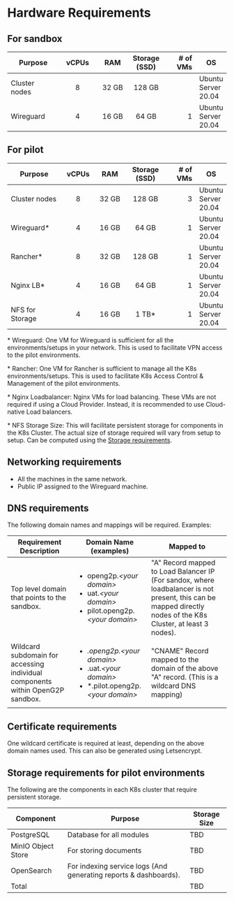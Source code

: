 # Hardware Requirements

##

## For sandbox&#x20;

<table><thead><tr><th width="150">Purpose</th><th width="100" align="center">vCPUs</th><th width="105" align="center">RAM</th><th align="center">Storage (SSD)</th><th width="104" align="right"># of VMs</th><th>OS</th></tr></thead><tbody><tr><td>Cluster nodes</td><td align="center">8</td><td align="center">32 GB</td><td align="center">128 GB</td><td align="right"><p></p><p></p></td><td>Ubuntu Server 20.04</td></tr><tr><td>Wireguard</td><td align="center">4</td><td align="center">16 GB</td><td align="center">64 GB</td><td align="right">1</td><td>Ubuntu Server 20.04</td></tr></tbody></table>

## For pilot

<table><thead><tr><th width="167">Purpose</th><th width="95" align="center">vCPUs</th><th width="98" align="center">RAM</th><th width="140" align="center">Storage (SSD)</th><th width="101" align="right"># of VMs</th><th>OS</th></tr></thead><tbody><tr><td>Cluster nodes</td><td align="center">8</td><td align="center">32 GB</td><td align="center">128 GB</td><td align="right">3</td><td>Ubuntu Server 20.04</td></tr><tr><td>Wireguard*</td><td align="center">4</td><td align="center">16 GB</td><td align="center">64 GB</td><td align="right">1</td><td>Ubuntu Server 20.04</td></tr><tr><td>Rancher*</td><td align="center">8</td><td align="center">32 GB</td><td align="center">128 GB</td><td align="right">1</td><td>Ubuntu Server<br>20.04</td></tr><tr><td>Nginx LB*</td><td align="center">4</td><td align="center">16 GB</td><td align="center">64 GB</td><td align="right">1</td><td>Ubuntu Server 20.04</td></tr><tr><td>NFS for Storage</td><td align="center">4</td><td align="center">16 GB</td><td align="center">1 TB*</td><td align="right">1</td><td>Ubuntu Server 20.04</td></tr></tbody></table>

\* Wireguard: One VM for Wireguard is sufficient for all the environments/setups in your network. This is used to facilitate VPN access to the pilot environments.

\* Rancher: One VM for Rancher is sufficient to manage all the K8s environments/setups. This is used to facilitate K8s Access Control & Management of the pilot environments.

\* Nginx Loadbalancer: Nginx VMs for load balancing. These VMs are not required if using a Cloud Provider. Instead, it is recommended to use Cloud-native Load balancers.

\* NFS Storage Size: This will facilitate persistent storage for components in the K8s Cluster. The actual size of storage required will vary from setup to setup. Can be computed using the [Storage requirements](k8s-cluster-requirements.md#storage-requirements-for-pilot-environments).

## Networking requirements

* All the machines in the same network.
* Public IP assigned to the Wireguard machine.

## DNS requirements

The following domain names and mappings will be required. Examples:

| Requirement Description                                                        | Domain Name (examples)                                                                                                                                       | Mapped to                                                                                                                                                      |
| ------------------------------------------------------------------------------ | ------------------------------------------------------------------------------------------------------------------------------------------------------------ | -------------------------------------------------------------------------------------------------------------------------------------------------------------- |
| Top level domain that points to the sandbox.                                   | <p></p><ul><li>openg2p.<em>&#x3C;your domain></em></li><li>uat.<em>&#x3C;your domain></em></li><li>pilot.openg2p.<em>&#x3C;your domain></em></li></ul>       | "A" Record mapped to Load Balancer IP (For sandox, where loadbalancer is not present, this can be mapped directly nodes of the K8s Cluster, at least 3 nodes). |
| Wildcard subdomain for accessing individual components within OpenG2P sandbox. | <p></p><ul><li>*.openg2p.<em>&#x3C;your domain></em></li><li>*.uat.<em>&#x3C;your domain></em></li><li>*.pilot.openg2p.<em>&#x3C;your domain></em></li></ul> | "CNAME" Record mapped to the domain of the above "A" record. (This is a wildcard DNS mapping)                                                                  |

## Certificate requirements

One wildcard certificate is required at least, depending on the above domain names used. This can also be generated using Letsencrypt.

## Storage requirements for pilot environments

The following are the components in each K8s cluster that require persistent storage.

| Component          | Purpose                                                          | Storage Size |
| ------------------ | ---------------------------------------------------------------- | ------------ |
| PostgreSQL         | Database for all modules                                         | TBD          |
| MinIO Object Store | For storing documents                                            | TBD          |
| OpenSearch         | For indexing service logs (And generating reports & dashboards). | TBD          |
| Total              |                                                                  | TBD          |

